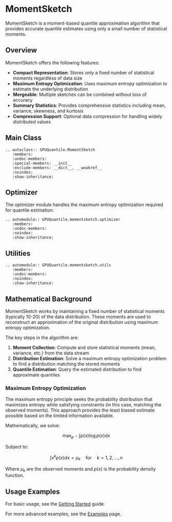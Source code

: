 # MomentSketch

MomentSketch is a moment-based quantile approximation algorithm that provides accurate quantile estimates using only a small number of statistical moments.

## Overview

MomentSketch offers the following features:

* **Compact Representation**: Stores only a fixed number of statistical moments regardless of data size
* **Maximum Entropy Optimization**: Uses maximum entropy optimization to estimate the underlying distribution
* **Mergeable**: Multiple sketches can be combined without loss of accuracy
* **Summary Statistics**: Provides comprehensive statistics including mean, variance, skewness, and kurtosis
* **Compression Support**: Optional data compression for handling widely distributed values

## Main Class

```{eval-rst}
.. autoclass:: GPUQuantile.MomentSketch
   :members:
   :undoc-members:
   :special-members: __init__
   :exclude-members: __dict__, __weakref__
   :noindex:
   :show-inheritance:
```

## Optimizer

The optimizer module handles the maximum entropy optimization required for quantile estimation:

```{eval-rst}
.. automodule:: GPUQuantile.momentsketch.optimizer
   :members:
   :undoc-members:
   :noindex:
   :show-inheritance:
```

## Utilities

```{eval-rst}
.. automodule:: GPUQuantile.momentsketch.utils
   :members:
   :undoc-members:
   :noindex:
   :show-inheritance:
```

## Mathematical Background

MomentSketch works by maintaining a fixed number of statistical moments (typically 10-20) of the data distribution. These moments are used to reconstruct an approximation of the original distribution using maximum entropy optimization.

The key steps in the algorithm are:

1. **Moment Collection**: Compute and store statistical moments (mean, variance, etc.) from the data stream
2. **Distribution Estimation**: Solve a maximum entropy optimization problem to find a distribution matching the stored moments
3. **Quantile Estimation**: Query the estimated distribution to find approximate quantiles

### Maximum Entropy Optimization

The maximum entropy principle seeks the probability distribution that maximizes entropy while satisfying constraints (in this case, matching the observed moments). This approach provides the least biased estimate possible based on the limited information available.

Mathematically, we solve:

$$\max_{p} -\int p(x) \log p(x) dx$$

Subject to:

$$\int x^k p(x) dx = \mu_k \quad \text{for} \quad k = 1, 2, \ldots, n$$

Where $\mu_k$ are the observed moments and $p(x)$ is the probability density function.

## Usage Examples

For basic usage, see the [Getting Started](../getting-started.md) guide.

For more advanced examples, see the [Examples](../examples.md) page. 